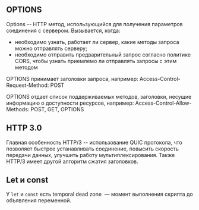 ## OPTIONS

Options -- HTTP  метод, использующийся для получения параметров соединения с сервером. Вызывается, когда:

- необходимо узнать, работает ли сервер, какие методы запроса можно отправлять серверу;
- необходимо отправить предварительный запрос согласно политике CORS, чтобы узнать приемлемо ли отправлять запросы с этим методом

OPTIONS принимает заголовки запроса, например: Access-Control-Request-Method: POST

OPTIONS отдает список поддерживаемых методов, заголовки, несущие информацию о доступности ресурсов, например: Access-Control-Allow-Methods: POST, GET, OPTIONS

## HTTP 3.0

Главная особенность HTTP/3 -- использование QUIC протокола, что позволяет быстрее устанавливать соединение, повысить скорость передачи данных, улучшить работу мультиплексирования.
Также HTTP/3 имеет другой алгоритм сжатия заголовков.

## Let и const
У `let` и `const` есть temporal dead zone  — момент выполнения скрипта до объявления переменной.